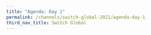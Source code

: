 ```yaml
---
title: "Agenda: Day 1"
permalink: /channels/switch-global-2021/agenda-day-1
third_nav_title: Switch Global
---
```

